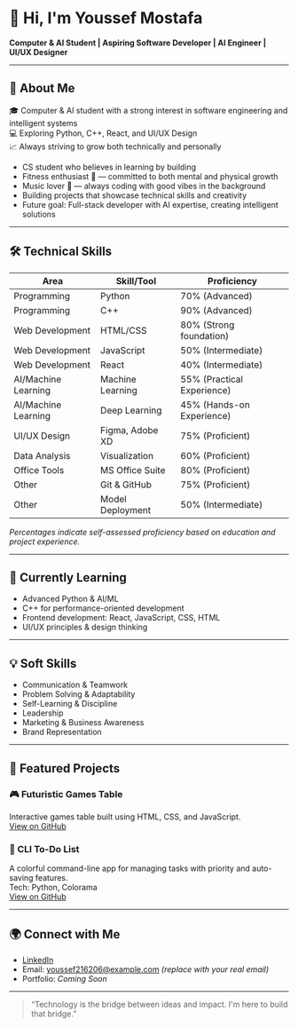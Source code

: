 # 👋 Hi, I'm Youssef Mostafa

**Computer & AI Student | Aspiring Software Developer | AI Engineer | UI/UX Designer**

---

## 🚀 About Me

🎓 Computer & AI student with a strong interest in software engineering and intelligent systems  
💻 Exploring Python, C++, React, and UI/UX Design  
📈 Always striving to grow both technically and personally

- CS student who believes in learning by building
- Fitness enthusiast 💪 — committed to both mental and physical growth
- Music lover 🎵 — always coding with good vibes in the background
- Building projects that showcase technical skills and creativity
- Future goal: Full-stack developer with AI expertise, creating intelligent solutions

---

## 🛠️ Technical Skills

| Area                | Skill/Tool       | Proficiency   |
|---------------------|------------------|--------------|
| Programming         | Python           | 70% (Advanced) |
| Programming         | C++              | 90% (Advanced) |
| Web Development     | HTML/CSS         | 80% (Strong foundation) |
| Web Development     | JavaScript       | 50% (Intermediate) |
| Web Development     | React            | 40% (Intermediate) |
| AI/Machine Learning | Machine Learning | 55% (Practical Experience) |
| AI/Machine Learning | Deep Learning    | 45% (Hands-on Experience) |
| UI/UX Design        | Figma, Adobe XD  | 75% (Proficient) |
| Data Analysis       | Visualization    | 60% (Proficient) |
| Office Tools        | MS Office Suite  | 80% (Proficient) |
| Other               | Git & GitHub     | 75% (Proficient) |
| Other               | Model Deployment | 50% (Intermediate) |

*Percentages indicate self-assessed proficiency based on education and project experience.*

---

## 🌱 Currently Learning

- Advanced Python & AI/ML
- C++ for performance-oriented development
- Frontend development: React, JavaScript, CSS, HTML
- UI/UX principles & design thinking

---

## 💡 Soft Skills

- Communication & Teamwork
- Problem Solving & Adaptability
- Self-Learning & Discipline
- Leadership
- Marketing & Business Awareness
- Brand Representation

---

## 📌 Featured Projects

### 🎮 Futuristic Games Table
Interactive games table built using HTML, CSS, and JavaScript.  
[View on GitHub](#)

### 📝 CLI To-Do List
A colorful command-line app for managing tasks with priority and auto-saving features.  
Tech: Python, Colorama  
[View on GitHub](#)

---

## 🌍 Connect with Me

- [LinkedIn](https://www.linkedin.com/in/youssefmostafa)
- Email: youssef216206@example.com *(replace with your real email)*
- Portfolio: *Coming Soon*

---

> “Technology is the bridge between ideas and impact. I'm here to build that bridge.”
